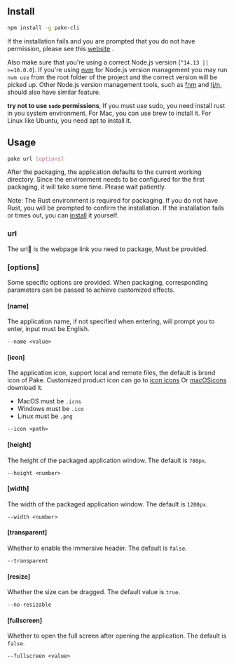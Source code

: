 ## Install

```bash
npm install -g pake-cli
```

If the installation fails and you are prompted that you do not have permission, please see this [website](https://gist.github.com/Giancarlos/d087f8a9e6516716da98ad0c0f5a8f58) .

Also make sure that you're using a correct Node.js version (`^14.13 || >=16.0.0`). If you're using [nvm](https://github.com/nvm-sh/nvm) for Node.js version management you may run `nvm use` from the root folder of the project and the correct version will be picked up. Other Node.js version management tools, such as [fnm](https://github.com/Schniz/fnm) and [tj/n](https://github.com/tj/n), should also have similar feature.

**try not to use `sudo` permissions**, If you must use sudo, you need install rust in you system environment. For Mac, you can use brew to install it. For Linux like Ubuntu, you need apt to install it.

## Usage

```bash
pake url [options]
```

After the packaging, the application defaults to the current working directory. Since the environment needs to be configured for the first packaging, it will take some time. Please wait patiently.

Note: The Rust environment is required for packaging. If you do not have Rust, you will be prompted to confirm the installation. If the installation fails or times out, you can [install](https://www.rust-lang.org/tools/install) it yourself.

### url

The url🔗 is the webpage link you need to package, Must be provided.

### [options]

Some specific options are provided. When packaging, corresponding parameters can be passed to achieve customized effects.

#### [name]

The application name, if not specified when entering, will prompt you to enter, input must be English.

```shell
--name <value>
```

#### [icon]

The application icon, support local and remote files, the default is brand icon of Pake. Customized product icon can go to [icon icons](https://icon-icons.com) Or [macOSicons](https://macosicons.com/#/) download it.

- MacOS must be `.icns`
- Windows must be `.ico`
- Linux must be `.png`

```shell
--icon <path>
```

#### [height]

The height of the packaged application window. The default is `780px`.

```shell
--height <number>
```

#### [width]

The width of the packaged application window. The default is `1200px`.

```shell
--width <number>
```

#### [transparent]

Whether to enable the immersive header. The default is `false`.

```shell
--transparent
```

#### [resize]

Whether the size can be dragged. The default value is `true`.

```shell
--no-resizable
```

#### [fullscreen]

Whether to open the full screen after opening the application. The default is `false`.

```shell
--fullscreen <value>
```
